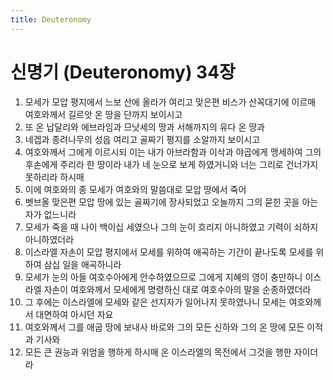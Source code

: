 ```yaml
---
title: Deuteronomy
---
```


# 신명기 (Deuteronomy) 34장
1. 모세가 모압 평지에서 느보 산에 올라가 여리고 맞은편 비스가 산꼭대기에 이르매 여호와께서 길르앗 온 땅을 단까지 보이시고
1. 또 온 납달리와 에브라임과 므낫세의 땅과 서해까지의 유다 온 땅과
1. 네겝과 종려나무의 성읍 여리고 골짜기 평지를 소알까지 보이시고
1. 여호와께서 그에게 이르시되 이는 내가 아브라함과 이삭과 야곱에게 맹세하여 그의 후손에게 주리라 한 땅이라 내가 네 눈으로 보게 하였거니와 너는 그리로 건너가지 못하리라 하시매
1. 이에 여호와의 종 모세가 여호와의 말씀대로 모압 땅에서 죽어
1. 벳브올 맞은편 모압 땅에 있는 골짜기에 장사되었고 오늘까지 그의 묻힌 곳을 아는 자가 없느니라
1. 모세가 죽을 때 나이 백이십 세였으나 그의 눈이 흐리지 아니하였고 기력이 쇠하지 아니하였더라
1. 이스라엘 자손이 모압 평지에서 모세를 위하여 애곡하는 기간이 끝나도록 모세를 위하여 삼십 일을 애곡하니라
1. 모세가 눈의 아들 여호수아에게 안수하였으므로 그에게 지혜의 영이 충만하니 이스라엘 자손이 여호와께서 모세에게 명령하신 대로 여호수아의 말을 순종하였더라
1. 그 후에는 이스라엘에 모세와 같은 선지자가 일어나지 못하였나니 모세는 여호와께서 대면하여 아시던 자요
1. 여호와께서 그를 애굽 땅에 보내사 바로와 그의 모든 신하와 그의 온 땅에 모든 이적과 기사와
1. 모든 큰 권능과 위엄을 행하게 하시매 온 이스라엘의 목전에서 그것을 행한 자이더라